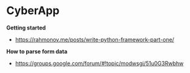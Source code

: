 # CyberApp

**Getting started**

- https://rahmonov.me/posts/write-python-framework-part-one/

**How to parse form data**

- https://groups.google.com/forum/#!topic/modwsgi/51u0G3Rwbhw
